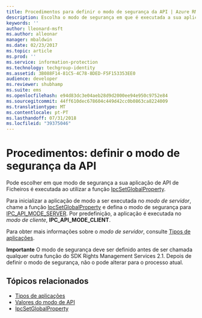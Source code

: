 ```yaml
---
title: Procedimentos para definir o modo de segurança da API | Azure RMS
description: Escolha o modo de segurança em que é executada a sua aplicação de API de Ficheiros.
keywords: ''
author: lleonard-msft
ms.author: alleonar
manager: mbaldwin
ms.date: 02/23/2017
ms.topic: article
ms.prod: ''
ms.service: information-protection
ms.technology: techgroup-identity
ms.assetid: 3B088F14-81C5-4C78-8DED-F5F153353EE0
audience: developer
ms.reviewer: shubhamp
ms.suite: ems
ms.openlocfilehash: e94d83dc3e04aeb28d9d2000ee94e950c9752e84
ms.sourcegitcommit: 44ff610dec678604c449d42cc0b0863ca8224009
ms.translationtype: MT
ms.contentlocale: pt-PT
ms.lasthandoff: 07/31/2018
ms.locfileid: "39375046"
---
```

# <a name="how-to-set-the-api-security-mode"></a>Procedimentos: definir o modo de segurança da API

Pode escolher em que modo de segurança a sua aplicação de API de Ficheiros é executada ao utilizar a função [IpcSetGlobalProperty](https://msdn.microsoft.com/library/hh535270.aspx).

Para inicializar a aplicação de modo a ser executada no *modo de servidor*, chame a função [IpcSetGlobalProperty](https://msdn.microsoft.com/library/hh535270.aspx) e defina o modo de segurança para [IPC\_API\_MODE\_SERVER](https://msdn.microsoft.com/library/hh535236.aspx). Por predefinição, a aplicação é executada no *modo de cliente*, **IPC\_API\_MODE\_CLIENT**.

Para obter mais informações sobre o *modo de servidor*, consulte [Tipos de aplicações](application-types.md).

**Importante** O modo de segurança deve ser definido antes de ser chamada qualquer outra função do SDK Rights Management Services 2.1. Depois de definir o modo de segurança, não o pode alterar para o processo atual.

## <a name="related-topics"></a>Tópicos relacionados

* [Tipos de aplicações](application-types.md)
* [Valores do modo de API](https://msdn.microsoft.com/library/hh535236.aspx)
* [IpcSetGlobalProperty](https://msdn.microsoft.com/library/hh535270.aspx)
